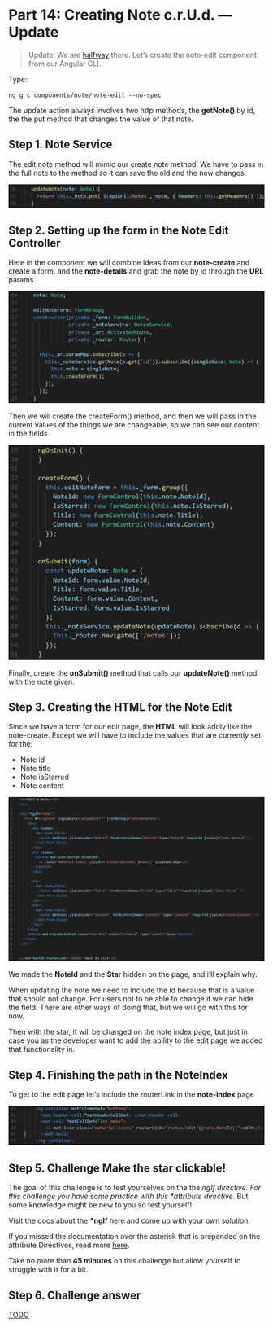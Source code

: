 # Part 14: Creating Note c.r.U.d. — Update

> Update! We are [halfway](https://media.giphy.com/media/E4fUN2Qk1Af5u/200.gif) there. Let’s create the note-edit component from our Angular CLI.

Type:

```text
ng g c components/note/note-edit --no-spec
```

The update action always involves two http methods, the **getNote\(\)** by id, the the put method that changes the value of that note.

## Step 1. Note Service

The edit note method will mimic our create note method. We have to pass in the full note to the method so it can save the old and the new changes.

![Logo Title Text 1](.gitbook/assets/00%20%2810%29.PNG)

## Step 2. Setting up the form in the Note Edit Controller

Here in the component we will combine ideas from our **note-create** and create a form, and the **note-details** and grab the note by id through the **URL** params

![Logo Title Text 1](.gitbook/assets/01%20%288%29.PNG)

Then we will create the createForm\(\) method, and then we will pass in the current values of the things we are changeable, so we can see our content in the fields

![Logo Title Text 1](.gitbook/assets/02%20%287%29.PNG)

Finally, create the **onSubmit\(\)** method that calls our **updateNote\(\)** method with the note given.

## Step 3. Creating the HTML for the Note Edit

Since we have a form for our edit page, the **HTML** will look addly like the note-create. Except we will have to include the values that are currently set for the:

* Note id 
* Note title 
* Note isStarred 
* Note content

![Logo Title Text 1](.gitbook/assets/03%20%286%29.PNG)

We made the **NoteId** and the **Star** hidden on the page, and i’ll explain why.

When updating the note we need to include the id because that is a value that should not change. For users not to be able to change it we can hide the field. There are other ways of doing that, but we will go with this for now.

Then with the star, it will be changed on the note index page, but just in case you as the developer want to add the ability to the edit page we added that functionality in.

## Step 4. Finishing the path in the NoteIndex

To get to the edit page let’s include the routerLink in the **note-index** page

![Logo Title Text 1](.gitbook/assets/04%20%2812%29.PNG)

## Step 5. Challenge Make the star clickable!

The goal of this challenge is to test yourselves on the the _ngIf directive. For this challenge you have some practice with this \*attribute directive_. But some knowledge might be new to you so test yourself!

Visit the docs about the **\*ngIf** [here](https://angular.io/guide/template-syntax#ngif) and come up with your own solution.

If you missed the documentation over the asterisk that is prepended on the attribute Directives, read more [here](https://angular.io/guide/structural-directives#prefer-the-asterisk--syntax).

Take no more than **45 minutes** on this challenge but allow yourself to struggle with it for a bit.

## Step 6. Challenge answer

[TODO](https://media1.giphy.com/media/3o6fIUOohyg4yegu1G/giphy.gif)

